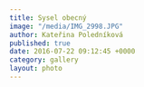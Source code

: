 ```yaml
---
title: Sysel obecný
image: "/media/IMG_2998.JPG"
author: Kateřina Poledníková
published: true
date: 2016-07-22 09:12:45 +0000
category: gallery
layout: photo
---
```

